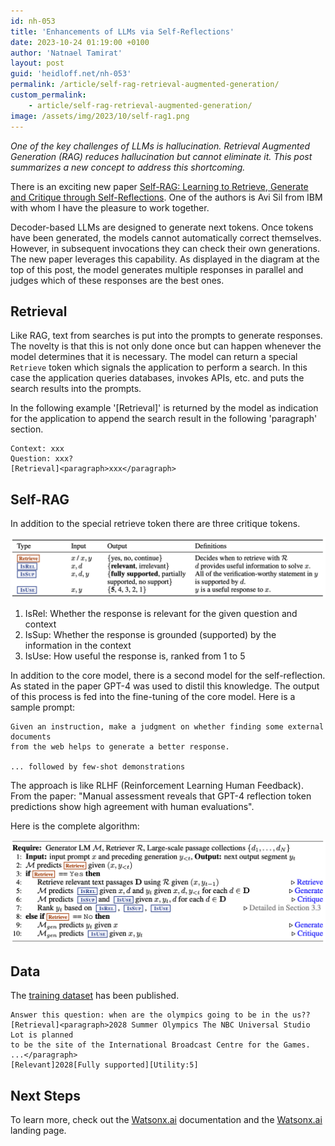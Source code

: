 ```yaml
---
id: nh-053
title: 'Enhancements of LLMs via Self-Reflections'
date: 2023-10-24 01:19:00 +0100
author: 'Natnael Tamirat'
layout: post
guid: 'heidloff.net/nh-053'
permalink: /article/self-rag-retrieval-augmented-generation/
custom_permalink:
    - article/self-rag-retrieval-augmented-generation/
image: /assets/img/2023/10/self-rag1.png
---
```


*One of the key challenges of LLMs is hallucination. Retrieval Augmented Generation (RAG) reduces hallucination but cannot eliminate it. This post summarizes a new concept to address this shortcoming.*

There is an exciting new paper [Self-RAG: Learning to Retrieve, Generate and Critique through Self-Reflections](https://selfrag.github.io/). One of the authors is Avi Sil from IBM with whom I have the pleasure to work together.

Decoder-based LLMs are designed to generate next tokens. Once tokens have been generated, the models cannot automatically correct themselves. However, in subsequent invocations they can check their own generations. The new paper leverages this capability. As displayed in the diagram at the top of this post, the model generates multiple responses in parallel and judges which of these responses are the best ones.

## Retrieval

Like RAG, text from searches is put into the prompts to generate responses. The novelty is that this is not only done once but can happen whenever the model determines that it is necessary. The model can return a special `Retrieve` token which signals the application to perform a search. In this case the application queries databases, invokes APIs, etc. and puts the search results into the prompts.

In the following example '[Retrieval]' is returned by the model as indication for the application to append the search result in the following 'paragraph' section.

```text
Context: xxx
Question: xxx?
[Retrieval]<paragraph>xxx</paragraph>
```

## Self-RAG

In addition to the special retrieve token there are three critique tokens.

![image](/assets/img/2023/10/self-rag2.png)

1. IsRel: Whether the response is relevant for the given question and context
2. IsSup: Whether the response is grounded (supported) by the information in the context
3. IsUse: How useful the response is, ranked from 1 to 5

In addition to the core model, there is a second model for the self-reflection. As stated in the paper GPT-4 was used to distil this knowledge. The output of this process is fed into the fine-tuning of the core model. Here is a sample prompt:

```text
Given an instruction, make a judgment on whether finding some external documents 
from the web helps to generate a better response.

... followed by few-shot demonstrations
```

The approach is like RLHF (Reinforcement Learning Human Feedback). From the paper: "Manual assessment reveals that GPT-4 reflection token predictions show high agreement with human evaluations".

Here is the complete algorithm:

![image](/assets/img/2023/10/self-rag3.png)

## Data

The [training dataset](https://huggingface.co/datasets/selfrag/selfrag_train_data) has been published.

```text
Answer this question: when are the olympics going to be in the us??
[Retrieval]<paragraph>2028 Summer Olympics The NBC Universal Studio Lot is planned 
to be the site of the International Broadcast Centre for the Games. ...</paragraph>
[Relevant]2028[Fully supported][Utility:5]
```

## Next Steps

To learn more, check out the [Watsonx.ai](https://eu-de.dataplatform.cloud.ibm.com/docs/content/wsj/analyze-data/fm-overview.html?context=wx&audience=wdp) documentation and the [Watsonx.ai](https://www.ibm.com/products/watsonx-ai) landing page.